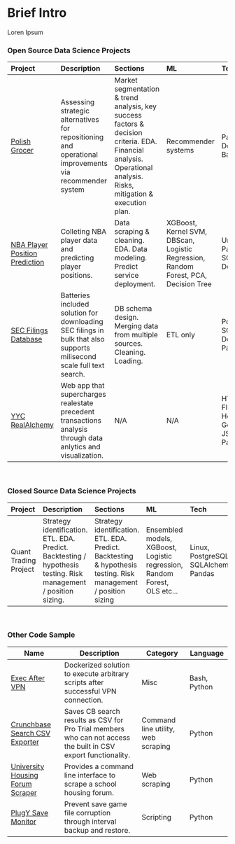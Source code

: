 Brief Intro
=====================
Loren Ipsum

### Open Source Data Science Projects
|Project|Description|Sections|ML|Tech|
|:------|:----------|:-------|:-------|:-----------|
|<a href="https://github.com/Peppershaker/ds_project_turning_around_polish_grocer">Polish Grocer</a>|Assessing strategic alternatives for repositioning and operational improvements via recommender system|Market segmentation & trend analysis, key success factors & decision criteria. EDA. Financial analysis. Operational analysis. Risks, mitigation & execution plan.|Recommender systems|Pandas, Docker, Flask, Bash etc...|
|<a href="https://github.com/Peppershaker/Predicting-NBA-Player-Position">NBA Player Position Prediction</a>|Colleting NBA player data and predicting player positions.|Data scraping & cleaning. EDA. Data modeling. Predict service deployment.|XGBoost, Kernel SVM, DBScan, Logistic Regression, Random Forest, PCA, Decision Tree|Unit testing. Pandas, Plotly, SQLAlchemy, Docker.|
|<a href="https://github.com/Peppershaker/sec_dl">SEC Filings Database</a>|Batteries included solution for downloading SEC filings in bulk that also supports milisecond scale full text search.|DB schema design. Merging data from multiple sources. Cleaning. Loading.|ETL only|PostgreSQL, SQLAlchemy, Docker, Pandas|
|<a href="http://www.realalchemy.ca">YYC RealAlchemy</a>|Web app that supercharges realestate precedent transactions analysis through data anlytics and visualization.|N/A|N/A|HTML/CSS/JS, Flask, Plotly.js, Heroku, Google Maps JS API, Pandas|

&nbsp;

### Closed Source Data Science Projects
|Project|Description|Sections|ML|Tech|
|:------|:----------|:-------|:-------|:-----------|
|Quant Trading Project|Strategy identification. ETL. EDA. Predict. Backtesting / hypothesis testing. Risk management / position sizing.|Strategy identification. ETL. EDA. Predict. Backtesting & hypothesis testing. Risk management / position sizing|Ensembled models, XGBoost, Logistic regression, Random Forest, OLS etc...|Linux, PostgreSQL, SQLAlchemy, Pandas|

&nbsp;

### Other Code Sample
|Name|Description|Category|Language|
|-------|-----------|--------|-----|
|<a href="https://github.com/Peppershaker/exec_after_vpn">Exec After VPN</a>|Dockerized solution to execute arbitrary scripts after successful VPN connection.|Misc|Bash, Python|
|<a href="https://github.com/Peppershaker/crunchbase_csv_exporter/">Crunchbase Search CSV Exporter</a>|Saves CB search results as CSV for Pro Trial members who can not access the built in CSV export functionality.|Command line utility, web scraping|Python|
|<a href="https://github.com/Peppershaker/uwcssa_scraper">University Housing Forum Scraper</a>|Provides a command line interface to scrape a school housing forum.|Web scraping|Python|
|<a href="https://github.com/Peppershaker/PlugY_Save_Monitor/">PlugY Save Monitor</a>|Prevent save game file corruption through interval backup and restore.|Scripting|Python|
